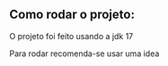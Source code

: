 ## Como rodar o projeto:

O projeto foi feito usando a jdk 17

Para rodar recomenda-se usar uma idea